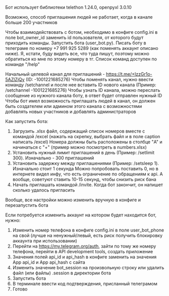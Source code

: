 Бот использует библиотеки telethon 1.24.0, openpyxl 3.0.10

Возможно, способ приглашения людей не работает, когда в канале больше 200 участников

Чтобы взаимодействовать с ботом, необходимо в конфиге config.ini в поле bot_owner_id заменить id пользователя, от которого будут приходить команды. Запустить бота (user_bot.py). Писать боту в телеграме по номеру +7 991 925 5289 (как поменять аккаунт описано ниже).
Я, кстати, буду видеть все, что туда пишут, поэтому можно обратиться ко мне по этому номеру в тг.
Список команд доступен по команде "/help"

Начальный целевой канал для приглашений - https://t.me/+IzzGr1o-5AZlZjQy (ID: -1001221685276)
Чтобы поменять канал, нужно ввести команду /setchannel и после нее вставить ID нового канала (Пример: /setchannel -1001221685276)
Чтобы узнать ID канала, можно переслать сообщение из нужного канала боту, в ответ будет отправлен нужный ID
Чтобы бот имел возможность приглашать людей в канал, он должен быть создателем или админом этого канала с возможностями добавлять новых участников и добавлять администраторов

Как запустить бота:
1. Загрузить .xlsx файл, содержащий список номеров вместе с командой /excel (нажать на скрепку, выбрать файл и в поле caption написать /excel)
Номера должны быть расположены в столбце "A" и начинаться с "+" (пример можно посмотреть в numbers.xlsx)
2. Установить нужный лимит приглашений в день (Пример: /setlimit 300). Изначально - 300 приглашений
3. Установить задержку между приглашениями (Пример: /setsleep 1). Изначально стоит 1 секунда 
Можно попробовать поставить 0, но в интернете видел инфу, что есть ограничение по обращениям к api. А вообще, советуют ставить 10-15 секунд, чтобы снизить риск бана
4. Начать приглашать командой /invite. Когда бот закончит, он напишет сколько удалось пригласить

Вообще, все настройки можно изменить вручную в конфиге и перезапустить бота

Если потребуется изменить аккаунт на котором будет находится бот, нужно:
1. Изменить номер телефона в конфиге config.ini в поле user_bot_phone на свой (лучше на ненужный/левый, есть риск получить блокировку аккаунта при использовании)
2. Перейти на https://my.telegram.org/auth, зайти по тому же номеру телефона, перейти в API development tools, создать приложение
3. Значения полей api_id и api_hash в конфиге заменить на значения App api_id и App api_hash с сайта
4. Изменить значение bot_session на произвольную строку или удалить файл (или файлы) .session в директории бота
5. Запустить бота
6. В терминале ввести код подтверждения, присланный телеграмом
7. Готово